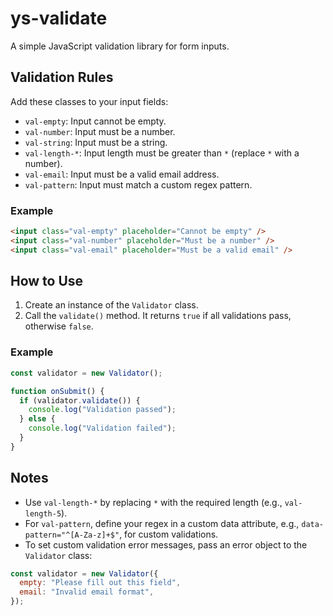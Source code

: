 # ys-validate

A simple JavaScript validation library for form inputs.

## Validation Rules

Add these classes to your input fields:

- `val-empty`: Input cannot be empty.
- `val-number`: Input must be a number.
- `val-string`: Input must be a string.
- `val-length-*`: Input length must be greater than `*` (replace `*` with a number).
- `val-email`: Input must be a valid email address.
- `val-pattern`: Input must match a custom regex pattern.

### Example

```html
<input class="val-empty" placeholder="Cannot be empty" />
<input class="val-number" placeholder="Must be a number" />
<input class="val-email" placeholder="Must be a valid email" />
```

## How to Use

1. Create an instance of the `Validator` class.
2. Call the `validate()` method. It returns `true` if all validations pass, otherwise `false`.

### Example

```javascript
const validator = new Validator();

function onSubmit() {
  if (validator.validate()) {
    console.log("Validation passed");
  } else {
    console.log("Validation failed");
  }
}
```

## Notes

- Use `val-length-*` by replacing `*` with the required length (e.g., `val-length-5`).
- For `val-pattern`, define your regex in a custom data attribute, e.g., `data-pattern="^[A-Za-z]+$"`, for custom validations.
- To set custom validation error messages, pass an error object to the `Validator` class:

```javascript
const validator = new Validator({
  empty: "Please fill out this field",
  email: "Invalid email format",
});
```
